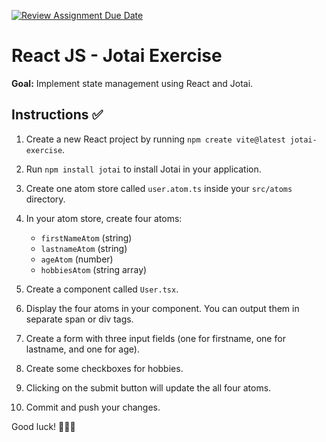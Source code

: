 [![Review Assignment Due Date](https://classroom.github.com/assets/deadline-readme-button-22041afd0340ce965d47ae6ef1cefeee28c7c493a6346c4f15d667ab976d596c.svg)](https://classroom.github.com/a/Jo8QPFQU)
# React JS - Jotai Exercise

**Goal:** Implement state management using React and Jotai.

## Instructions ✅

1. Create a new React project by running `npm create vite@latest jotai-exercise`.
2. Run `npm install jotai` to install Jotai in your application.
3. Create one atom store called `user.atom.ts` inside your `src/atoms` directory.
4. In your atom store, create four atoms:
  
   - `firstNameAtom` (string)
   - `lastnameAtom` (string)
   - `ageAtom` (number)
   - `hobbiesAtom` (string array)

5. Create a component called `User.tsx`.
6. Display the four atoms in your component. You can output them in separate span or div tags.
7. Create a form with three input fields (one for firstname, one for lastname, and one for age).
8. Create some checkboxes for hobbies.
9. Clicking on the submit button will update the all four atoms.
10. Commit and push your changes.

Good luck! 🎉🎉🎉

